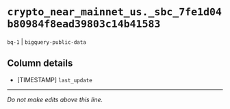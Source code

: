 # `crypto_near_mainnet_us._sbc_7fe1d04b80984f8ead39803c14b41583`
`bq-1` | `bigquery-public-data`

## Column details
* [TIMESTAMP] `last_update`

-------------------------------------------------------------------------------
*Do not make edits above this line.*
